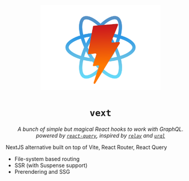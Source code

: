 <p align="center">
  <img src="/logo.svg" width="320" /><h1  align="center"><code margin="0">vext</code></h1><p align="center"><i>A bunch of simple but magical React hooks to work with GraphQL.<br>powered by <code><a href="https://github.com/tannerlinsley/react-query">react-query</a></code>, inspired by <code><a href="https://github.com/facebook/relay">relay</a></code> and <code><a href="https://github.com/FormidableLabs/urql">urql</a></code></i></p>
</p>

NextJS alternative built on top of Vite, React Router, React Query

* File-system based routing
* SSR (with Suspense support)
* Prerendering and SSG
